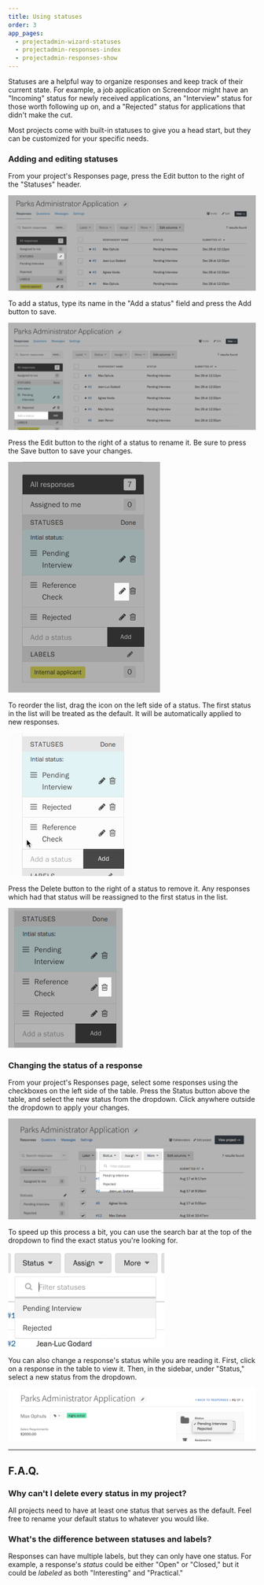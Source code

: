 ```yaml
---
title: Using statuses
order: 3
app_pages:
  - projectadmin-wizard-statuses
  - projectadmin-responses-index
  - projectadmin-responses-show
---
```


Statuses are a helpful way to organize responses and keep track of their current state. For example, a job application on Screendoor might have an "Incoming" status for newly received applications, an "Interview" status for those worth following up on, and a "Rejected" status for applications that didn't make the cut.

Most projects come with built-in statuses to give you a head start, but they can be customized for your specific needs.

### Adding and editing statuses

From your project's Responses page, press the Edit button to the right of the "Statuses" header.

![Button to edit statuses.](../images/status_1.png)

To add a status, type its name in the "Add a status" field and press the Add button to save.

![Field to add a status.](../images/status_2.png)

Press the Edit button to the right of a status to rename it. Be sure to press the Save button to save your changes.

![Button to edit a status.](../images/status_3.png)

To reorder the list, drag the icon on the left side of a status. The first status in the list will be treated as the default. It will be automatically applied to new responses.

![Reordering a status.](../images/reorder_status.gif)

Press the Delete button to the right of a status to remove it. Any responses which had that status will be reassigned to the first status in the list.

![Button to delete a status.](../images/status_4.png)

### Changing the status of a response

From your project's Responses page, select some responses using the checkboxes on the left side of the table. Press the Status button above the table, and select the new status from the dropdown. Click anywhere outside the dropdown to apply your changes.

![Changing the status from the Responses page.](../images/status_5.png)

To speed up this process a bit, you can use the search bar at the top of the dropdown to find the exact status you're looking for.

![Searching for a status.](../images/search_status.gif)

You can also change a response's status while you are reading it. First, click on a response in the table to view it. Then, in the sidebar, under "Status," select a new status from the dropdown.

![Changing the status of one response.](../images/status_6.png)

---

## F.A.Q.

### Why can't I delete every status in my project?
All projects need to have at least one status that serves as the default. Feel free to rename your default status to whatever you would like.

### What's the difference between statuses and labels?
Responses can have multiple labels, but they can only have one status. For example, a response's _status_ could be either "Open" or "Closed," but it could be _labeled_ as both "Interesting" and "Practical."
